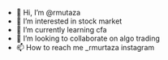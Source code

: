 - 👋 Hi, I’m @rmutaza
- 👀 I’m interested in stock market 
- 🌱 I’m currently learning cfa
- 💞️ I’m looking to collaborate on algo trading 
- 📫 How to reach me _rmurtaza instagram

<!---
rmutaza/rmutaza is a ✨ special ✨ repository because its `README.md` (this file) appears on your GitHub profile.
You can click the Preview link to take a look at your changes.
--->
